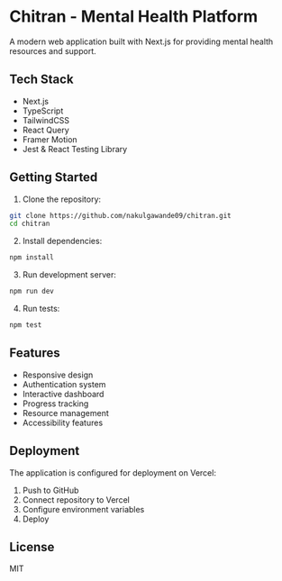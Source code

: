 # Chitran - Mental Health Platform

A modern web application built with Next.js for providing mental health resources and support.

## Tech Stack

- Next.js
- TypeScript
- TailwindCSS
- React Query
- Framer Motion
- Jest & React Testing Library

## Getting Started

1. Clone the repository:
```bash
git clone https://github.com/nakulgawande09/chitran.git
cd chitran
```

2. Install dependencies:
```bash
npm install
```

3. Run development server:
```bash
npm run dev
```

4. Run tests:
```bash
npm test
```

## Features

- Responsive design
- Authentication system
- Interactive dashboard
- Progress tracking
- Resource management
- Accessibility features

## Deployment

The application is configured for deployment on Vercel:

1. Push to GitHub
2. Connect repository to Vercel
3. Configure environment variables
4. Deploy

## License

MIT